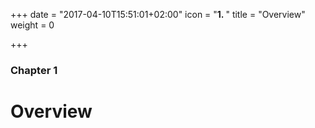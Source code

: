+++
date = "2017-04-10T15:51:01+02:00"
icon = "<b>1. </b>"
title = "Overview"
weight = 0

+++

### Chapter 1

# Overview


